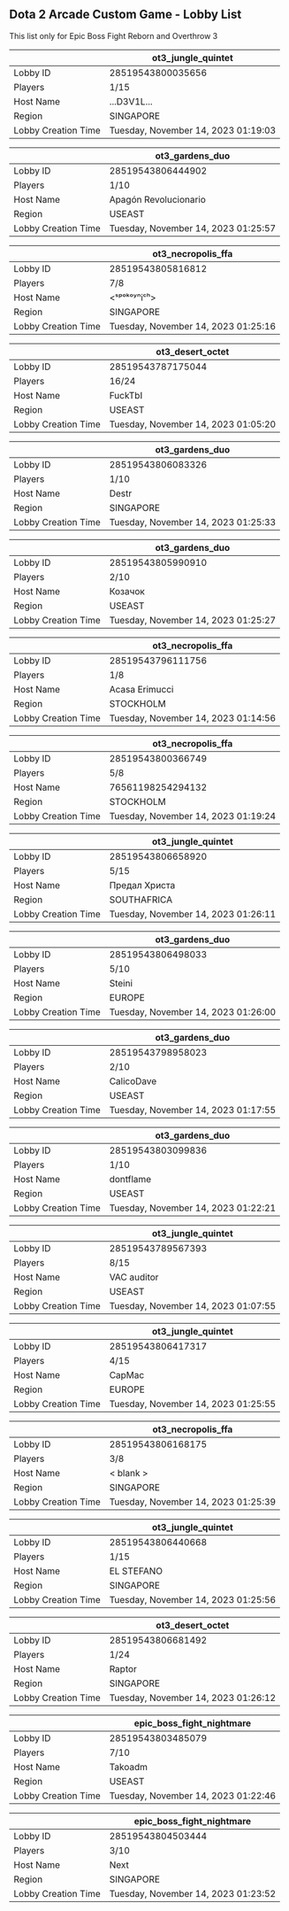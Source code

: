 ## Dota 2 Arcade Custom Game - Lobby List

This list only for Epic Boss Fight Reborn and Overthrow 3

|  | ot3_jungle_quintet |
| ------ | ------ |
| Lobby ID | 28519543800035656 |
| Players | 1/15 |
| Host Name | ...D3V1L... |
| Region | SINGAPORE |
| Lobby Creation Time | Tuesday, November 14, 2023 01:19:03 |


|  | ot3_gardens_duo |
| ------ | ------ |
| Lobby ID | 28519543806444902 |
| Players | 1/10 |
| Host Name | Apagón Revolucionario |
| Region | USEAST |
| Lobby Creation Time | Tuesday, November 14, 2023 01:25:57 |


|  | ot3_necropolis_ffa |
| ------ | ------ |
| Lobby ID | 28519543805816812 |
| Players | 7/8 |
| Host Name | <ˢᵖᵒᵏᵒʸⁿiᶜʰ> |
| Region | SINGAPORE |
| Lobby Creation Time | Tuesday, November 14, 2023 01:25:16 |


|  | ot3_desert_octet |
| ------ | ------ |
| Lobby ID | 28519543787175044 |
| Players | 16/24 |
| Host Name | FuckTbI |
| Region | USEAST |
| Lobby Creation Time | Tuesday, November 14, 2023 01:05:20 |


|  | ot3_gardens_duo |
| ------ | ------ |
| Lobby ID | 28519543806083326 |
| Players | 1/10 |
| Host Name | Destr |
| Region | SINGAPORE |
| Lobby Creation Time | Tuesday, November 14, 2023 01:25:33 |


|  | ot3_gardens_duo |
| ------ | ------ |
| Lobby ID | 28519543805990910 |
| Players | 2/10 |
| Host Name | Козачок |
| Region | USEAST |
| Lobby Creation Time | Tuesday, November 14, 2023 01:25:27 |


|  | ot3_necropolis_ffa |
| ------ | ------ |
| Lobby ID | 28519543796111756 |
| Players | 1/8 |
| Host Name | Acasa Erimucci |
| Region | STOCKHOLM |
| Lobby Creation Time | Tuesday, November 14, 2023 01:14:56 |


|  | ot3_necropolis_ffa |
| ------ | ------ |
| Lobby ID | 28519543800366749 |
| Players | 5/8 |
| Host Name | 76561198254294132 |
| Region | STOCKHOLM |
| Lobby Creation Time | Tuesday, November 14, 2023 01:19:24 |


|  | ot3_jungle_quintet |
| ------ | ------ |
| Lobby ID | 28519543806658920 |
| Players | 5/15 |
| Host Name | Предал Христа |
| Region | SOUTHAFRICA |
| Lobby Creation Time | Tuesday, November 14, 2023 01:26:11 |


|  | ot3_gardens_duo |
| ------ | ------ |
| Lobby ID | 28519543806498033 |
| Players | 5/10 |
| Host Name | Steini |
| Region | EUROPE |
| Lobby Creation Time | Tuesday, November 14, 2023 01:26:00 |


|  | ot3_gardens_duo |
| ------ | ------ |
| Lobby ID | 28519543798958023 |
| Players | 2/10 |
| Host Name | CalicoDave |
| Region | USEAST |
| Lobby Creation Time | Tuesday, November 14, 2023 01:17:55 |


|  | ot3_gardens_duo |
| ------ | ------ |
| Lobby ID | 28519543803099836 |
| Players | 1/10 |
| Host Name | dontflame |
| Region | USEAST |
| Lobby Creation Time | Tuesday, November 14, 2023 01:22:21 |


|  | ot3_jungle_quintet |
| ------ | ------ |
| Lobby ID | 28519543789567393 |
| Players | 8/15 |
| Host Name | VAC auditor |
| Region | USEAST |
| Lobby Creation Time | Tuesday, November 14, 2023 01:07:55 |


|  | ot3_jungle_quintet |
| ------ | ------ |
| Lobby ID | 28519543806417317 |
| Players | 4/15 |
| Host Name | CapMac |
| Region | EUROPE |
| Lobby Creation Time | Tuesday, November 14, 2023 01:25:55 |


|  | ot3_necropolis_ffa |
| ------ | ------ |
| Lobby ID | 28519543806168175 |
| Players | 3/8 |
| Host Name | < blank > |
| Region | SINGAPORE |
| Lobby Creation Time | Tuesday, November 14, 2023 01:25:39 |


|  | ot3_jungle_quintet |
| ------ | ------ |
| Lobby ID | 28519543806440668 |
| Players | 1/15 |
| Host Name | EL STEFANO |
| Region | SINGAPORE |
| Lobby Creation Time | Tuesday, November 14, 2023 01:25:56 |


|  | ot3_desert_octet |
| ------ | ------ |
| Lobby ID | 28519543806681492 |
| Players | 1/24 |
| Host Name | Raptor |
| Region | SINGAPORE |
| Lobby Creation Time | Tuesday, November 14, 2023 01:26:12 |


|  | epic_boss_fight_nightmare |
| ------ | ------ |
| Lobby ID | 28519543803485079 |
| Players | 7/10 |
| Host Name | Takoadm |
| Region | USEAST |
| Lobby Creation Time | Tuesday, November 14, 2023 01:22:46 |


|  | epic_boss_fight_nightmare |
| ------ | ------ |
| Lobby ID | 28519543804503444 |
| Players | 3/10 |
| Host Name | Next |
| Region | SINGAPORE |
| Lobby Creation Time | Tuesday, November 14, 2023 01:23:52 |


